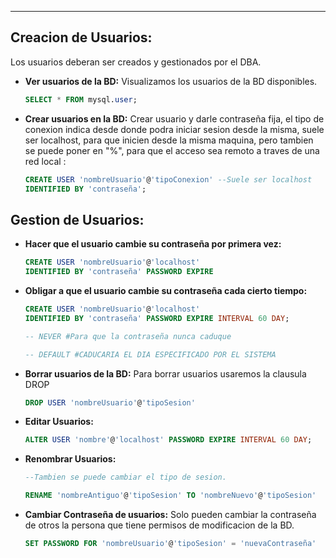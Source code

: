 
---
## Creacion de Usuarios:
Los usuarios deberan ser creados y gestionados por el DBA.

- **Ver usuarios de la BD:** 
	 Visualizamos los usuarios de la BD disponibles.
	```sql
	SELECT * FROM mysql.user;
	```


- **Crear usuarios en la BD:** 
	Crear usuario y darle contraseña fija, el tipo de conexion indica desde donde podra iniciar sesion desde la misma, suele ser localhost, para que inicien desde la misma maquina, pero tambien se puede poner en "%", para que el acceso sea remoto a traves de una red local :
	
	```sql
	CREATE USER 'nombreUsuario'@'tipoConexion' --Suele ser localhost
	IDENTIFIED BY 'contraseña';
	```


## Gestion de Usuarios:

- **Hacer que el usuario cambie su contraseña por primera vez:**

	```sql
	CREATE USER 'nombreUsuario'@'localhost' 
	IDENTIFIED BY 'contraseña' PASSWORD EXPIRE
	```


- **Obligar a que el usuario cambie su contraseña cada cierto tiempo:**
	```sql
	CREATE USER 'nombreUsuario'@'localhost' 
	IDENTIFIED BY 'contraseña' PASSWORD EXPIRE INTERVAL 60 DAY;
	
	-- NEVER #Para que la contraseña nunca caduque
	
	-- DEFAULT #CADUCARIA EL DIA ESPECIFICADO POR EL SISTEMA 
	```



- **Borrar usuarios de la BD:** 
	 Para borrar usuarios usaremos la clausula DROP 
	 
	```sql
	DROP USER 'nombreUsuario'@'tipoSesion'
	```


- **Editar Usuarios:**
	 
	```sql
	ALTER USER 'nombre'@'localhost' PASSWORD EXPIRE INTERVAL 60 DAY;
	```


- **Renombrar Usuarios:**
	```sql
	--Tambien se puede cambiar el tipo de sesion.
	
	RENAME 'nombreAntiguo'@'tipoSesion' TO 'nombreNuevo'@'tipoSesion'
	```


- **Cambiar Contraseña de usuarios:** 
	Solo pueden cambiar la contraseña de otros la persona que tiene permisos de modificacion de la BD.
	
	```sql
	SET PASSWORD FOR 'nombreUsuario'@'tipoSesion' = 'nuevaContraseña'
	```
